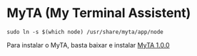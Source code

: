# MyTA (My Terminal Assistent)

`sudo ln -s $(which node) /usr/share/myta/app/node`

Para instalar o MyTA, basta baixar e instalar [MyTA 1.0.0](https://github.com/Brennon-Oliveira/my-terminal-assistent/raw/main/myta_1.0.0_all.deb)
